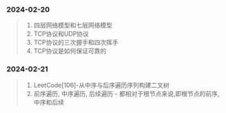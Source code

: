### 2024-02-20
> 1. 四层网络模型和七层网络模型
> 2. TCP协议和UDP协议
> 3. TCP协议的三次握手和四次挥手
> 4. TCP协议是如何保证可靠的

### 2024-02-21
> 1. LeetCode[106]-从中序与后序遍历序列构建二叉树
> 2. 前序遍历, 中序遍历, 后续遍历 - 都相对于根节点来说,即根节点的前序,中序和后续
